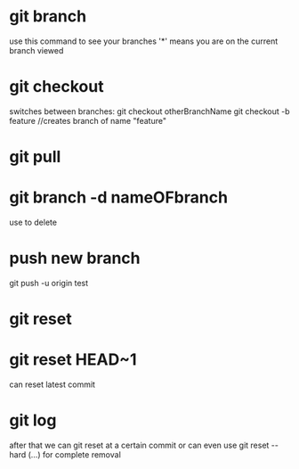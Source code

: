 # git branch
use this command to see your branches
'*' means you are on the current branch viewed

# git checkout 
switches between branches: git checkout otherBranchName
git checkout -b feature         //creates branch of name "feature"

# git pull

# git branch -d nameOFbranch
use to delete

# push new branch
git push -u origin test

# git reset 
# git reset HEAD~1
can reset latest commit

# git log
after that we can git reset at a certain commit
or can even use git  reset --hard (...) for complete removal